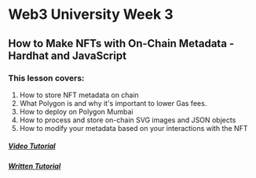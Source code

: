 # Web3 University Week 3 

## How to Make NFTs with On-Chain Metadata - Hardhat and JavaScript

### This lesson covers:
1. How to store NFT metadata on chain
2. What Polygon is and why it's important to lower Gas fees.
3. How to deploy on Polygon Mumbai
4. How to process and store on-chain SVG images and JSON objects
5. How to modify your metadata based on your interactions with the NFT

#####  <a href="https://www.youtube.com/watch?v=8FJvY4zXvPE">Video Tutorial</a>
##### <a href="https://docs.alchemy.com/docs/how-to-make-nfts-with-on-chain-metadata-hardhat-and-javascript#this-weeks-challenge">Written Tutorial</a>
